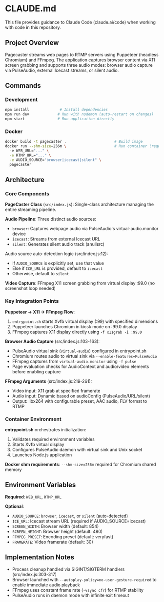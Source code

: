 # CLAUDE.md

This file provides guidance to Claude Code (claude.ai/code) when working with code in this repository.

## Project Overview

Pagecaster streams web pages to RTMP servers using Puppeteer (headless Chromium) and FFmpeg. The application captures browser content via X11 screen grabbing and supports three audio modes: browser audio capture via PulseAudio, external Icecast streams, or silent audio.

## Commands

### Development
```bash
npm install              # Install dependencies
npm run dev             # Run with nodemon (auto-restart on changes)
npm start               # Run application directly
```

### Docker
```bash
docker build -t pagecaster .                      # Build image
docker run --shm-size=256m \                      # Run container (requires env vars)
  -e WEB_URL="..." \
  -e RTMP_URL="..." \
  -e AUDIO_SOURCE="browser|icecast|silent" \
  pagecaster
```

## Architecture

### Core Components

**PageCaster Class** (`src/index.js`): Single-class architecture managing the entire streaming pipeline.

**Audio Pipeline**: Three distinct audio sources:
- `browser`: Captures webpage audio via PulseAudio's virtual-audio.monitor device
- `icecast`: Streams from external Icecast URL
- `silent`: Generates silent audio track (anullsrc)

Audio source auto-detection logic (src/index.js:12):
- If `AUDIO_SOURCE` is explicitly set, use that value
- Else if `ICE_URL` is provided, default to `icecast`
- Otherwise, default to `silent`

**Video Capture**: FFmpeg X11 screen grabbing from virtual display :99.0 (no screenshot loop needed)

### Key Integration Points

**Puppeteer → X11 → FFmpeg Flow**:
1. `entrypoint.sh` starts Xvfb virtual display (:99) with specified dimensions
2. Puppeteer launches Chromium in kiosk mode on :99.0 display
3. FFmpeg captures X11 display directly using `-f x11grab -i :99.0`

**Browser Audio Capture** (src/index.js:103-163):
- PulseAudio virtual sink (`virtual-audio`) configured in entrypoint.sh
- Chromium routes audio to virtual sink via `--enable-features=PulseAudio`
- FFmpeg captures from `virtual-audio.monitor` using `-f pulse`
- Page evaluation checks for AudioContext and audio/video elements before enabling capture

**FFmpeg Arguments** (src/index.js:219-261):
- Video input: X11 grab at specified framerate
- Audio input: Dynamic based on audioConfig (PulseAudio/URL/silent)
- Output: libx264 with configurable preset, AAC audio, FLV format to RTMP

### Container Environment

**entrypoint.sh** orchestrates initialization:
1. Validates required environment variables
2. Starts Xvfb virtual display
3. Configures PulseAudio daemon with virtual sink and Unix socket
4. Launches Node.js application

**Docker shm requirements**: `--shm-size=256m` required for Chromium shared memory

## Environment Variables

**Required**: `WEB_URL`, `RTMP_URL`

**Optional**:
- `AUDIO_SOURCE`: `browser`, `icecast`, or `silent` (auto-detected)
- `ICE_URL`: Icecast stream URL (required if AUDIO_SOURCE=icecast)
- `SCREEN_WIDTH`: Browser width (default: 854)
- `SCREEN_HEIGHT`: Browser height (default: 480)
- `FFMPEG_PRESET`: Encoding preset (default: veryfast)
- `FRAMERATE`: Video framerate (default: 30)

## Implementation Notes

- Process cleanup handled via SIGINT/SIGTERM handlers (src/index.js:303-317)
- Browser launched with `--autoplay-policy=no-user-gesture-required` to enable immediate audio playback
- FFmpeg uses constant frame rate (`-vsync cfr`) for RTMP stability
- PulseAudio runs in daemon mode with infinite exit timeout
